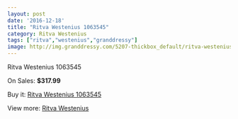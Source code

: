 ```yaml
---
layout: post
date: '2016-12-18'
title: "Ritva Westenius 1063545"
category: Ritva Westenius
tags: ["ritva","westenius","granddressy"]
image: http://img.granddressy.com/5207-thickbox_default/ritva-westenius-1063545.jpg
---
```

Ritva Westenius 1063545

On Sales: **$317.99**
<a href="https://www.granddressy.com/en/ritva-westenius/4549-ritva-westenius-1063545.html"><amp-img layout="responsive" width="600" height="600" src="//img.granddressy.com/5207-thickbox_default/ritva-westenius-1063545.jpg" alt="Ritva Westenius 1063545 0" /></a>

Buy it: [Ritva Westenius 1063545](https://www.granddressy.com/en/ritva-westenius/4549-ritva-westenius-1063545.html "Ritva Westenius 1063545")

View more: [Ritva Westenius](https://www.granddressy.com/en/131-ritva-westenius "Ritva Westenius")